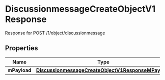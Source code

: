 

# DiscussionmessageCreateObjectV1Response

Response for POST /1/object/discussionmessage

## Properties

| Name | Type | Description | Notes |
|------------ | ------------- | ------------- | -------------|
|**mPayload** | [**DiscussionmessageCreateObjectV1ResponseMPayload**](DiscussionmessageCreateObjectV1ResponseMPayload.md) |  |  |



